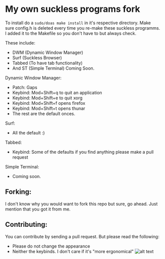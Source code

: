 # My own suckless programs fork
 To install do a ``sudo/doas make install`` in it's respective directory.
 Make sure config.h is deleted every time you re-make these suckless programms.
 I added it to the Makefile so you don't have to but always check.

 These include:
  - DWM (Dynamic Window Manager)
  - Surf (Suckless Browser)
  - Tabbed (To have tab functionality)
  - And ST (Simple Terminal) Coming Soon.

  Dynamic Window Manager:
  - Patch: Gaps
  - Keybind: Mod+Shift+q to quit an application
  - Keybind: Mod+Shift+e to quit xorg
  - Keybind: Mod+Shift+f opens firefox
  - Keybind: Mod+Shift+t opens thunar
  - The rest are the default onces.

  Surf: 
  - All the default :)

  Tabbed: 
  - Keybind: Some of the defaults if you find anything please make a pull request

  Simple Terminal:
  - Coming soon.

## Forking:
  I don't know why you would want to fork this repo but sure, go ahead. Just
  mention that you got it from me.

## Contributing:
  You can contribute by sending a pull request. But please read the following:
  - Please do not change the appearance
  - Neither the keybinds. I don't care if it's "more ergonomical"
  ![alt text](https://static.mommypoppins.com/styles/image620x420/s3/school_meme_3_1.jpg)
